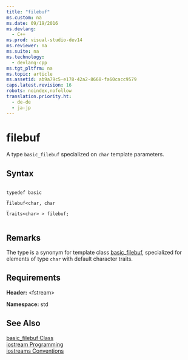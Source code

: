 ```yaml
---
title: "filebuf"
ms.custom: na
ms.date: 09/19/2016
ms.devlang: 
  - C++
ms.prod: visual-studio-dev14
ms.reviewer: na
ms.suite: na
ms.technology: 
  - devlang-cpp
ms.tgt_pltfrm: na
ms.topic: article
ms.assetid: ab9a79c5-e178-42a2-8668-fa60cacc9579
caps.latest.revision: 16
robots: noindex,nofollow
translation.priority.ht: 
  - de-de
  - ja-jp
---
```

# filebuf
A type `basic_filebuf` specialized on `char` template parameters.  
  
## Syntax  
  
```  
  
typedef basic  
_  
filebuf<char, char  
_  
traits<char> > filebuf;  
  
```  
  
## Remarks  
 The type is a synonym for template class [basic_filebuf](../vs140/basic_filebuf-Class.md), specialized for elements of type `char` with default character traits.  
  
## Requirements  
 **Header:** <fstream\>  
  
 **Namespace:** std  
  
## See Also  
 [basic_filebuf Class](../vs140/basic_filebuf-Class.md)   
 [iostream Programming](../vs140/iostream-Programming.md)   
 [iostreams Conventions](../vs140/iostreams-Conventions.md)